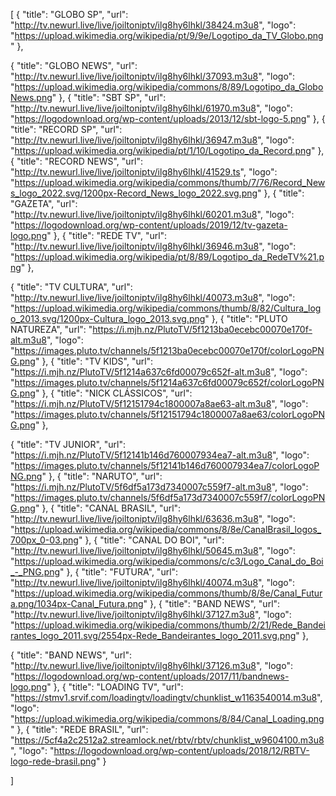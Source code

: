 [
{
      "title": "GLOBO SP",
      "url": "http://tv.newurl.live/live/joiltoniptv/ilg8hy6lhkl/38424.m3u8",
       "logo":
"https://upload.wikimedia.org/wikipedia/pt/9/9e/Logotipo_da_TV_Globo.png"
    },

{
      "title": "GLOBO NEWS",
      "url": "http://tv.newurl.live/live/joiltoniptv/ilg8hy6lhkl/37093.m3u8",
       "logo":
"https://upload.wikimedia.org/wikipedia/commons/8/89/Logotipo_da_GloboNews.png"
    },
    {
      "title": "SBT SP",
      "url": "http://tv.newurl.live/live/joiltoniptv/ilg8hy6lhkl/61970.m3u8",
       "logo":
"https://logodownload.org/wp-content/uploads/2013/12/sbt-logo-5.png"
    },
    {
      "title": "RECORD SP",
      "url": "http://tv.newurl.live/live/joiltoniptv/ilg8hy6lhkl/36947.m3u8",
       "logo":
"https://upload.wikimedia.org/wikipedia/pt/1/10/Logotipo_da_Record.png"
    },
{
      "title": "RECORD NEWS",
      "url": "http://tv.newurl.live/live/joiltoniptv/ilg8hy6lhkl/41529.ts",
       "logo":
"https://upload.wikimedia.org/wikipedia/commons/thumb/7/76/Record_News_logo_2022.svg/1200px-Record_News_logo_2022.svg.png"
    },
    {
      "title": "GAZETA",
      "url": "http://tv.newurl.live/live/joiltoniptv/ilg8hy6lhkl/60201.m3u8",
       "logo":
"https://logodownload.org/wp-content/uploads/2019/12/tv-gazeta-logo.png"
    },
{
      "title": "REDE TV",
      "url": "http://tv.newurl.live/live/joiltoniptv/ilg8hy6lhkl/36946.m3u8",
       "logo":
"https://upload.wikimedia.org/wikipedia/pt/8/89/Logotipo_da_RedeTV%21.png"
    },

{
      "title": "TV CULTURA",
      "url": "http://tv.newurl.live/live/joiltoniptv/ilg8hy6lhkl/40073.m3u8",
       "logo":
"https://upload.wikimedia.org/wikipedia/commons/thumb/8/82/Cultura_logo_2013.svg/1200px-Cultura_logo_2013.svg.png"
    },
{
      "title": "PLUTO NATUREZA",
      "url": "https://i.mjh.nz/PlutoTV/5f1213ba0ecebc00070e170f-alt.m3u8",
       "logo":
"https://images.pluto.tv/channels/5f1213ba0ecebc00070e170f/colorLogoPNG.png"
    },
{
      "title": "TV KIDS",
      "url": "https://i.mjh.nz/PlutoTV/5f1214a637c6fd00079c652f-alt.m3u8",
       "logo":
"https://images.pluto.tv/channels/5f1214a637c6fd00079c652f/colorLogoPNG.png"
    },
{
      "title": "NICK CLÁSSICOS",
      "url": "https://i.mjh.nz/PlutoTV/5f12151794c1800007a8ae63-alt.m3u8",
       "logo":
"https://images.pluto.tv/channels/5f12151794c1800007a8ae63/colorLogoPNG.png"
    },

{
      "title": "TV JUNIOR",
      "url": "https://i.mjh.nz/PlutoTV/5f12141b146d760007934ea7-alt.m3u8",
       "logo":
"https://images.pluto.tv/channels/5f12141b146d760007934ea7/colorLogoPNG.png"
    },
{
      "title": "NARUTO",
      "url": "https://i.mjh.nz/PlutoTV/5f6df5a173d7340007c559f7-alt.m3u8",
       "logo":
"https://images.pluto.tv/channels/5f6df5a173d7340007c559f7/colorLogoPNG.png"
    },
{
      "title": "CANAL BRASIL",
      "url": "http://tv.newurl.live/live/joiltoniptv/ilg8hy6lhkl/63636.m3u8",
       "logo":
"https://upload.wikimedia.org/wikipedia/commons/8/8e/CanalBrasil_logos_700px_0-03.png"
    },
{
      "title": "CANAL DO BOI",
      "url": "http://tv.newurl.live/live/joiltoniptv/ilg8hy6lhkl/50645.m3u8",
       "logo":
"https://upload.wikimedia.org/wikipedia/commons/c/c3/Logo_Canal_do_Boi_-_PNG.png"
    },
{
      "title": "FUTURA",
      "url": "http://tv.newurl.live/live/joiltoniptv/ilg8hy6lhkl/40074.m3u8",
       "logo":
"https://upload.wikimedia.org/wikipedia/commons/thumb/8/8e/Canal_Futura.png/1034px-Canal_Futura.png"
    },
{
      "title": "BAND NEWS",
      "url": "http://tv.newurl.live/live/joiltoniptv/ilg8hy6lhkl/37127.m3u8",
       "logo":
"https://upload.wikimedia.org/wikipedia/commons/thumb/2/21/Rede_Bandeirantes_logo_2011.svg/2554px-Rede_Bandeirantes_logo_2011.svg.png"
    },

{
      "title": "BAND NEWS",
      "url": "http://tv.newurl.live/live/joiltoniptv/ilg8hy6lhkl/37126.m3u8",
       "logo":
"https://logodownload.org/wp-content/uploads/2017/11/bandnews-logo.png"
    },
    { 
    "title": "LOADING TV", "url": "https://stmv1.srvif.com/loadingtv/loadingtv/chunklist_w1163540014.m3u8", "logo": "https://upload.wikimedia.org/wikipedia/commons/8/84/Canal_Loading.png" 
    },
    { 
    "title": "REDE BRASIL",
    "url": "https://5cf4a2c2512a2.streamlock.net/rbtv/rbtv/chunklist_w9604100.m3u8",
    "logo": "https://logodownload.org/wp-content/uploads/2018/12/RBTV-logo-rede-brasil.png" 
    }

]
